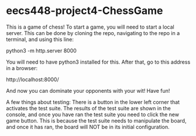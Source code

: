 # eecs448-project4-ChessGame

This is a game of chess! To start a game, you will need to start a local server. This can be done by cloning the repo, navigating to the repo in a terminal, and using this line:

python3 -m http.server 8000

You will need to have python3 installed for this. After that, go to this address in a browser:

 http://localhost:8000/
 
And now you can dominate your opponents with your wit! Have fun!

A few things about testing: There is a button in the lower left corner that activates the test suite. The results of the test suite are shown in the console, and once you have ran the test suite you need to click the new game button. This is because the test suite needs to manipulate the board, and once it has ran, the board will NOT be in its initial configuration.
